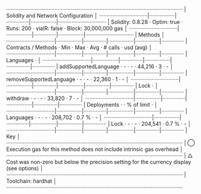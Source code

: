 ·····················································································································
|  Solidity and Network Configuration                                                                               │
································|·················|···············|·················|································
|  Solidity: 0.8.28             ·  Optim: true    ·  Runs: 200    ·  viaIR: false   ·     Block: 30,000,000 gas     │
································|·················|···············|·················|································
|  Methods                                                                                                          │
································|·················|···············|·················|················|···············
|  Contracts / Methods          ·  Min            ·  Max          ·  Avg            ·  # calls       ·  usd (avg)   │
································|·················|···············|·················|················|···············
|  Languages                    ·                                                                                   │
································|·················|···············|·················|················|···············
|      addSupportedLanguage     ·              -  ·            -  ·         44,216  ·             3  ·           -  │
································|·················|···············|·················|················|···············
|      removeSupportedLanguage  ·              -  ·            -  ·         22,360  ·             1  ·           -  │
································|·················|···············|·················|················|···············
|  Lock                         ·                                                                                   │
································|·················|···············|·················|················|···············
|      withdraw                 ·              -  ·            -  ·         33,820  ·             7  ·           -  │
································|·················|···············|·················|················|···············
|  Deployments                                    ·                                 ·  % of limit    ·              │
································|·················|···············|·················|················|···············
|  Languages                    ·              -  ·            -  ·        208,702  ·         0.7 %  ·           -  │
································|·················|···············|·················|················|···············
|  Lock                         ·              -  ·            -  ·        204,541  ·         0.7 %  ·           -  │
································|·················|···············|·················|················|···············
|  Key                                                                                                              │
·····················································································································
|  ◯  Execution gas for this method does not include intrinsic gas overhead                                         │
·····················································································································
|  △  Cost was non-zero but below the precision setting for the currency display (see options)                      │
·····················································································································
|  Toolchain:  hardhat                                                                                              │
·····················································································································
